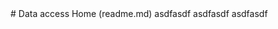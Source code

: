 <DIAComponentHeader />
# Data access Home (readme.md)
asdfasdf
asdfasdf
asdfasdf
<DIAComponentFooter /> 
